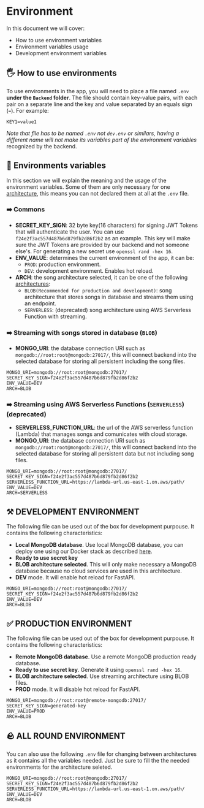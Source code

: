 # Environment

In this document we will cover:

- How to use environment variables
- Environment variables usage
- Development environment variables

## 🖐️ How to use environments

To use environments in the app, you will need to place a file named `.env` **under the `Backend` folder**. The file should contain key-value pairs, with each pair on a separate line and the key and value separated by an equals sign (`=`). For example:

```console
KEY1=value1
```

_Note that file has to be named `.env` not `dev.env` or similars, having a different name will not make its variables part of the environment variables_ recognized by the backend.

## 📄 Environments variables

In this section we will explain the meaning and the usage of the environment variables. Some of them are only necessary for one [architecture](../Architecture.md), this means you can not declared them at all at the `.env` file.

### ➡️ Commons

- **SECRET_KEY_SIGN**: 32 byte key(16 characters) for signing JWT Tokens that will authenticate the user. You can use `f24e2f3ac557d487b6d879fb2d86f2b2` as an example. This key will make sure the JWT Tokens are provided by our backend and not someone else's. For generating a new secret use `openssl rand -hex 16`.
- **ENV_VALUE**: determines the current environment of the app, it can be:
  - `PROD`: production environment.
  - `DEV`: development environment. Enables hot reload.
- **ARCH**: the song architecture selected, it can be one of the following [architectures](../Architecture.md):
  - `BLOB(Recommended for production and development)`: song architecture that stores songs in database and streams them using an endpoint.
  - `SERVERLESS`: (deprecated) song architecture using AWS Serverless Function with streaming.

### ➡️ Streaming with songs stored in database (`BLOB`)

- **MONGO_URI**: the database connection URI such as `mongodb://root:root@mongodb:27017/`, this will connect backend into the selected database for storing all persistent including the song files.

```
MONGO_URI=mongodb://root:root@mongodb:27017/
SECRET_KEY_SIGN=f24e2f3ac557d487b6d879fb2d86f2b2
ENV_VALUE=DEV
ARCH=BLOB
```

### ➡️ Streaming using AWS Serverless Functions (`SERVERLESS`)(deprecated)

- **SERVERLESS_FUNCTION_URL**: the url of the AWS serverless function (Lambda) that manages songs and comunicates with cloud storage.
- **MONGO_URI**: the database connection URI such as `mongodb://root:root@mongodb:27017/`, this will connect backend into the selected database for storing all persistent data but not including song files.

```
MONGO_URI=mongodb://root:root@mongodb:27017/
SECRET_KEY_SIGN=f24e2f3ac557d487b6d879fb2d86f2b2
SERVERLESS_FUNCTION_URL=https://lambda-url.us-east-1.on.aws/path/
ENV_VALUE=DEV
ARCH=SERVERLESS
```

## ⚒️ DEVELOPMENT ENVIRONMENT

The following file can be used out of the box for development purpouse. It contains the following characteristics:

- **Local MongoDB database**. Use local MongoDB database, you can deploy one using our Docker stack as described [here](Docker.md).
- **Ready to use secret key**
- **BLOB architecture selected**. This will only make necessary a MongoDB database because no cloud services are used in this architecture.
- **DEV** mode. It will enable hot reload for FastAPI.

```
MONGO_URI=mongodb://root:root@mongodb:27017/
SECRET_KEY_SIGN=f24e2f3ac557d487b6d879fb2d86f2b2
ENV_VALUE=DEV
ARCH=BLOB
```

## ✅ PRODUCTION ENVIRONMENT

The following file can be used out of the box for development purpouse. It contains the following characteristics:

- **Remote MongoDB database**. Use a remote MongoDB production ready database.
- **Ready to use secret key**. Generate it using `openssl rand -hex 16`.
- **BLOB architecture selected**. Use streaming architecture using BLOB files.
- **PROD** mode. It will disable hot reload for FastAPI.

```
MONGO_URI=mongodb://root:root@remote-mongodb:27017/
SECRET_KEY_SIGN=generated-key
ENV_VALUE=PROD
ARCH=BLOB
```

## 🪨 ALL ROUND ENVIRONMENT

You can also use the following `.env` file for changing between architectures as it contains all the variables needed. Just be sure to fill the the needed environments for the architecture seleted.

```
MONGO_URI=mongodb://root:root@mongodb:27017/
SECRET_KEY_SIGN=f24e2f3ac557d487b6d879fb2d86f2b2
SERVERLESS_FUNCTION_URL=https://lambda-url.us-east-1.on.aws/path/
ENV_VALUE=DEV
ARCH=BLOB
```
